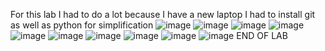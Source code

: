 For this lab I had to do a lot because I have a new laptop
I had to install git as well as python for simplification
![image](https://user-images.githubusercontent.com/87450798/224372871-04d4aa41-6818-408a-aa1e-6dd7f1f5b26b.png)
![image](https://user-images.githubusercontent.com/87450798/224372902-d885e40f-e359-4fb3-8d7d-3b647e27123e.png)
![image](https://user-images.githubusercontent.com/87450798/224372930-5cac0b29-6226-4773-a73b-a4c2bc5f56c3.png)
![image](https://user-images.githubusercontent.com/87450798/224372975-35277913-aad7-4b27-a646-cdd946ffe5e6.png)
![image](https://user-images.githubusercontent.com/87450798/224373023-a28ad07a-2de9-4771-99ea-0f468c84a42d.png)
![image](https://user-images.githubusercontent.com/87450798/224373079-7177e77d-ddfa-4d0c-958e-6d0a6df310cd.png)
![image](https://user-images.githubusercontent.com/87450798/224373204-4992d9af-259b-4a4c-bfda-0fd5e82e3a3e.png)
![image](https://user-images.githubusercontent.com/87450798/224373259-fad1ec01-5240-4b32-9efd-63e02708f780.png)
![image](https://user-images.githubusercontent.com/87450798/224373683-1ff0d394-de2d-4a23-b30f-83787c644c1c.png)
![image](https://user-images.githubusercontent.com/87450798/224372821-c1f4aa9c-28e5-4419-b9c1-15a647316f6d.png)
END OF LAB


